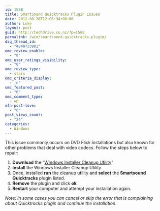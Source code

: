 ```yaml
---
id: 1588
title: SmartSound Quicktracks Plugin Issues
date: 2012-08-28T12:06:34+00:00
author: Luke
layout: post
guid: http://techdrive.co.nz/?p=1588
permalink: /win/smartsound-quicktracks-plugin/
dsq_thread_id:
  - "4849733981"
omc_review_enable:
  - "0"
omc_user_ratings_visibility:
  - "0"
omc_review_type:
  - stars
omc_criteria_display:
  - 'n'
omc_featured_post:
  - "0"
omc_comment_type:
  - wp
mfn-post-love:
  - "0"
post_views_count:
  - "24"
categories:
  - Windows
---
```

This issue commonly occurs on DVD Flick installations but also known for other problems that deal with video codecs. Follow the steps below to repair:

<ol start="1">
  <li>
    <strong>Download</strong> the “<a title="Windows Installer Cleanup Utility" href="http://www.softpedia.com/get/Security/Secure-cleaning/Windows-Installer-CleanUp-Utility.shtml" target="_blank">Windows Installer Cleanup Utility</a>”
  </li>
  <li>
    <strong>Install</strong> the Windows Installer Cleanup Utility
  </li>
  <li>
    Once, installed <strong>run</strong> the cleanup utility and <strong>select</strong> the <strong>Smartsound</strong> <strong>Quicktracks</strong> plugin listed.
  </li>
  <li>
    <strong>Remove</strong> the plugin and click <strong>ok</strong>
  </li>
  <li>
    <strong>Restart</strong> your computer and attempt your installation again.
  </li>
</ol>

_Note: In some cases you can cancel or skip the error that is complaining about Quicktracks plugin and continue the installation._